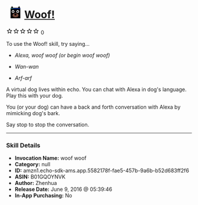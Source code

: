 # &nbsp;<img src="skill_icon" alt="Woof! icon" width="36"> [Woof!](http://alexa.amazon.com/#skills/amzn1.echo-sdk-ams.app.5582178f-fae5-457b-9a6b-b52d683ff2f6)
![0 stars](../../images/ic_star_border_black_18dp_1x.png)![0 stars](../../images/ic_star_border_black_18dp_1x.png)![0 stars](../../images/ic_star_border_black_18dp_1x.png)![0 stars](../../images/ic_star_border_black_18dp_1x.png)![0 stars](../../images/ic_star_border_black_18dp_1x.png) 0

To use the Woof! skill, try saying...

* *Alexa, woof woof  (or begin woof woof)*

* *Wan-wan*

* *Arf-arf*

A virtual dog lives within echo. You can chat with Alexa in dog's language. Play this with your dog.

You (or your dog) can have a back and forth conversation with Alexa by  mimicking dog's bark.

Say stop to stop the conversation.

***

### Skill Details

* **Invocation Name:** woof woof
* **Category:** null
* **ID:** amzn1.echo-sdk-ams.app.5582178f-fae5-457b-9a6b-b52d683ff2f6
* **ASIN:** B01GQOYNVK
* **Author:** Zhenhua
* **Release Date:** June 9, 2016 @ 05:39:46
* **In-App Purchasing:** No
